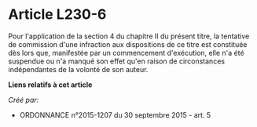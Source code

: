 # Article L230-6

Pour l'application de la section 4 du chapitre II du présent titre, la tentative de commission d'une infraction aux
dispositions de ce titre est constituée dès lors que, manifestée par un commencement d'exécution, elle n'a été suspendue ou
n'a manqué son effet qu'en raison de circonstances indépendantes de la volonté de son auteur.

**Liens relatifs à cet article**

_Créé par_:

  - ORDONNANCE n°2015-1207 du 30 septembre 2015 - art. 5
